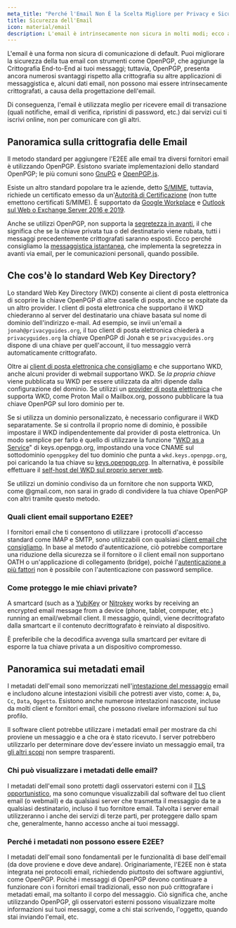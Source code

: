 ```yaml
---
meta_title: "Perché l'Email Non È la Scelta Migliore per Privacy e Sicurezza - Privacy Guides"
title: Sicurezza dell'Email
icon: material/email
description: L'email è intrinsecamente non sicura in molti modi; ecco alcune delle motivazioni per cui non è la nostra scelta principale per le comunicazioni sicure.
---
```


L'email è una forma non sicura di comunicazione di default. Puoi migliorare la sicurezza della tua email con strumenti come OpenPGP, che aggiunge la Crittografia End-to-End ai tuoi messaggi; tuttavia, OpenPGP, presenta ancora numerosi svantaggi rispetto alla crittografia su altre applicazioni di messaggistica e, alcuni dati email, non possono mai essere intrinsecamente crittografati, a causa della progettazione dell'email.

Di conseguenza, l'email è utilizzata meglio per ricevere email di transazione (quali notifiche, email di verifica, ripristini di password, etc.) dai servizi cui ti iscrivi online, non per comunicare con gli altri.

## Panoramica sulla crittografia delle Email

Il metodo standard per aggiungere l'E2EE alle email tra diversi fornitori email è utilizzando OpenPGP. Esistono svariate implementazioni dello standard OpenPGP; le più comuni sono [GnuPG](https://en.wikipedia.org/wiki/GNU_Privacy_Guard) e [OpenPGP.js](https://openpgpjs.org).

Esiste un altro standard popolare tra le aziende, detto [S/MIME](https://en.wikipedia.org/wiki/S/MIME), tuttavia, richiede un certificato emesso da un'[Autorità di Certificazione](https://en.wikipedia.org/wiki/Certificate_authority) (non tutte emettono certificati S/MIME). È supportato da [Google Workplace](https://support.google.com/a/topic/9061730) e [Outlook sul Web o Exchange Server 2016 e 2019](https://support.office.com/article/encrypt-messages-by-using-s-mime-in-outlook-on-the-web-878c79fc-7088-4b39-966f-14512658f480).

Anche se utilizzi OpenPGP, non supporta la [segretezza in avanti](https://en.wikipedia.org/wiki/Forward_secrecy), il che significa che se la chiave privata tua o del destinatario viene rubata, tutti i messaggi precedentemente crittografati saranno esposti. Ecco perché consigliamo la [messaggistica istantanea](../real-time-communication.md), che implementa la segretezza in avanti via email, per le comunicazioni personali, quando possibile.

## Che cos'è lo standard Web Key Directory?

Lo standard Web Key Directory (WKD) consente ai client di posta elettronica di scoprire la chiave OpenPGP di altre caselle di posta, anche se ospitate da un altro provider. I client di posta elettronica che supportano il WKD chiederanno al server del destinatario una chiave basata sul nome di dominio dell'indirizzo e-mail. Ad esempio, se invii un'email a `jonah@privacyguides.org`, il tuo client di posta elettronica chiederà a `privacyguides.org` la chiave OpenPGP di Jonah e se `privacyguides.org` dispone di una chiave per quell'account, il tuo messaggio verrà automaticamente crittografato.

Oltre ai [client di posta elettronica che consigliamo](../email-clients.md) e che supportano WKD, anche alcuni provider di webmail supportano WKD. Se *la propria chiave* viene pubblicata su WKD per essere utilizzata da altri dipende dalla configurazione del dominio. Se utilizzi un [provider di posta elettronica](../email.md#openpgp-compatible-services) che supporta WKD, come Proton Mail o Mailbox.org, possono pubblicare la tua chiave OpenPGP sul loro dominio per te.

Se si utilizza un dominio personalizzato, è necessario configurare il WKD separatamente. Se si controlla il proprio nome di dominio, è possibile impostare il WKD indipendentemente dal provider di posta elettronica. Un modo semplice per farlo è quello di utilizzare la funzione "[WKD as a Service](https://keys.openpgp.org/about/usage#wkd-as-a-service)" di keys.openpgp.org, impostando una voce CNAME sul sottodominio `openpgpkey` del tuo dominio che punta a `wkd.keys.openpgp.org`, poi caricando la tua chiave su [keys.openpgp.org](https://keys.openpgp.org). In alternativa, è possibile effettuare il [self-host del WKD sul proprio server web](https://wiki.gnupg.org/WKDHosting).

Se utilizzi un dominio condiviso da un fornitore che non supporta WKD, come @gmail.com, non sarai in grado di condividere la tua chiave OpenPGP con altri tramite questo metodo.

### Quali client email supportano E2EE?

I fornitori email che ti consentono di utilizzare i protocolli d'accesso standard come IMAP e SMTP, sono utilizzabili con qualsiasi [client email che consigliamo](../email-clients.md). In base al metodo d'autenticazione, ciò potrebbe comportare una riduzione della sicurezza se il fornitore o il client email non supportano OATH o un'applicazione di collegamento (bridge), poiché l'[autenticazione a più fattori](multi-factor-authentication.md) non è possibile con l'autenticazione con password semplice.

### Come proteggo le mie chiavi private?

A smartcard (such as a [YubiKey](https://support.yubico.com/hc/articles/360013790259-Using-Your-YubiKey-with-OpenPGP) or [Nitrokey](../multi-factor-authentication.md#nitrokey) works by receiving an encrypted email message from a device (phone, tablet, computer, etc.) running an email/webmail client. Il messaggio, quindi, viene decrittografato dalla smartcart e il contenuto decrittografato è reinviato al dispositivo.

È preferibile che la decodifica avvenga sulla smartcard per evitare di esporre la tua chiave privata a un dispositivo compromesso.

## Panoramica sui metadati email

I metadati dell'email sono memorizzati nell'[intestazione del messaggio](https://en.wikipedia.org/wiki/Email#Message_header) email e includono alcune intestazioni visibili che potresti aver visto, come: `A`, `Da`, `Cc`, `Data`, `Oggetto`. Esistono anche numerose intestazioni nascoste, incluse da molti client e fornitori email, che possono rivelare informazioni sul tuo profilo.

Il software client potrebbe utilizzare i metadati email per mostrare da chi proviene un messaggio e a che ora è stato ricevuto. I server potrebbero utilizzarlo per determinare dove dev'essere inviato un messaggio email, tra [gli altri scopi](https://en.wikipedia.org/wiki/Email#Message_header) non sempre trasparenti.

### Chi può visualizzare i metadati delle email?

I metadati dell'email sono protetti dagli osservatori esterni con il [TLS opportunistico](https://en.wikipedia.org/wiki/Opportunistic_TLS), ma sono comunque visualizzabili dal software del tuo client email (o webmail) e da qualsiasi server che trasmetta il messaggio da te a qualsiasi destinatario, incluso il tuo fornitore email. Talvolta i server email utilizzeranno i anche dei servizi di terze parti, per proteggere dallo spam che, generalmente, hanno accesso anche ai tuoi messaggi.

### Perché i metadati non possono essere E2EE?

I metadati dell'email sono fondamentali per le funzionalità di base dell'email (da dove proviene e dove deve andare). Originariamente, l'E2EE non è stata integrata nei protocolli email, richiedendo piuttosto dei software aggiuntivi, come OpenPGP. Poiché i messaggi di OpenPGP devono continuare a funzionare con i fornitori email tradizionali, esso non può crittografare i metadati email, ma soltanto il corpo del messaggio. Ciò significa che, anche utilizzando OpenPGP, gli osservatori esterni possono visualizzare molte informazioni sui tuoi messaggi, come a chi stai scrivendo, l'oggetto, quando stai inviando l'email, etc.
